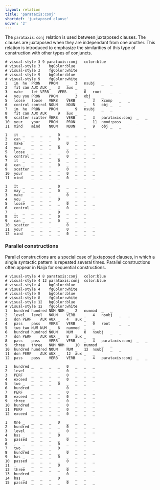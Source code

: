 ```yaml
---
layout: relation
title: 'parataxis:conj'
shortdef: 'juxtaposed clause'
udver: '2'
---
```


The `parataxis:conj` relation is used between juxtaposed clauses. The clauses are juxtaposed when they are independant from one another. This relation is introduced to emphasize the similarities of this type of construction with other types of conjuncts.

~~~ conllu
# visual-style 3 9 parataxis:conj	color:blue
# visual-style 3	bgColor:blue
# visual-style 3	fgColor:white
# visual-style 9	bgColor:blue
# visual-style 9	fgColor:white
1	im	he	PRON	PRON	_	3	nsubj	_	_
2	fit	can	AUX	AUX	_	3	aux	_	_
3	make	let	VERB	VERB	_	0	root	_	_
4	you	you	PRON	PRON	_	3	obj	_	_
5	loose	loose	VERB	VERB	_	3	xcomp	_	_
6	control	control	NOUN	NOUN	_	5	obj	_	_
7	im	he	PRON	PRON	_	9	nsubj	_	_
8	fit	can	AUX	AUX	_	9	aux	_	_
9	scatter	scatter	VERB	VERB	_	3	parataxis:conj	_	_
10	your	your	PRON	PRON	_	11	nmod:poss	_	_
11	mind	mind	NOUN	NOUN	_	9	obj	_	_

1	it	_	_	_	_	0	_	_	_
2	can	_	_	_	_	0	_	_	_
3	make	_	_	_	_	0	_	_	_
4	you	_	_	_	_	0	_	_	_
5	loose	_	_	_	_	0	_	_	_
6	control	_	_	_	_	0	_	_	_
7	it	_	_	_	_	0	_	_	_
8	can	_	_	_	_	0	_	_	_
9	scatter	_	_	_	_	0	_	_	_
10	your	_	_	_	_	0	_	_	_
11	mind	_	_	_	_	0	_	_	_

1	It	_	_	_	_	0	_	_	_
2	may	_	_	_	_	0	_	_	_
3	make	_	_	_	_	0	_	_	_
4	you	_	_	_	_	0	_	_	_
5	loose	_	_	_	_	0	_	_	_
6	control	_	_	_	_	0	_	_	_
7	.	_	_	_	_	0	_	_	_
8	It	_	_	_	_	0	_	_	_
9	can	_	_	_	_	0	_	_	_
10	scatter	_	_	_	_	0	_	_	_
11	your	_	_	_	_	0	_	_	_
12	mind	_	_	_	_	0	_	_	_
~~~

### Parallel constructions

Parallel constructions are a special case of juxtaposed clauses, in which a single syntactic pattern is repeated several times. Parallel constructions often appear in Naija for sequential constructions.

~~~ conllu
# visual-style 4 8 parataxis:conj	color:blue
# visual-style 4 12 parataxis:conj	color:blue
# visual-style 4	bgColor:blue
# visual-style 4	fgColor:white
# visual-style 8	bgColor:blue
# visual-style 8	fgColor:white
# visual-style 12	bgColor:blue
# visual-style 12	fgColor:white
1	hundred	hundred	NUM	NUM	_	2	nummod	_	_
2	level	level	NOUN	VERB	_	4	nsubj	_	_
3	don	PERF	AUX	AUX	_	4	aux	_	_
4	pass	pass	VERB	VERB	_	0	root	_	_
5	two	two	NUM	NUM	_	6	nummod	_	_
6	hundred	hundred	NOUN	NUM	_	8	nsubj	_	_
7	don	PERF	AUX	AUX	_	8	aux	_	_
8	pass	pass	VERB	VERB	_	4	parataxis:conj	_	_
9	three	three	NUM	NUM	_	10	nummod	_	_
10	hundred	hundred	NOUN	NUM	_	12	nsubj	_	_
11	don	PERF	AUX	AUX	_	12	aux	_	_
12	pass	pass	VERB	VERB	_	4	parataxis:conj	_	_

1	hundred	_	_	_	_	0	_	_	_
2	level	_	_	_	_	0	_	_	_
3	PERF	_	_	_	_	0	_	_	_
4	exceed	_	_	_	_	0	_	_	_
5	two	_	_	_	_	0	_	_	_
6	hundred	_	_	_	_	0	_	_	_
7	PERF	_	_	_	_	0	_	_	_
8	exceed	_	_	_	_	0	_	_	_
9	three	_	_	_	_	0	_	_	_
10	hundred	_	_	_	_	0	_	_	_
11	PERF	_	_	_	_	0	_	_	_
12	exceed	_	_	_	_	0	_	_	_

1	One	_	_	_	_	0	_	_	_
2	hundred	_	_	_	_	0	_	_	_
3	level	_	_	_	_	0	_	_	_
4	has	_	_	_	_	0	_	_	_
5	passed	_	_	_	_	0	_	_	_
6	,	_	_	_	_	0	_	_	_
7	two	_	_	_	_	0	_	_	_
8	hundred	_	_	_	_	0	_	_	_
9	has	_	_	_	_	0	_	_	_
10	passed	_	_	_	_	0	_	_	_
11	,	_	_	_	_	0	_	_	_
12	three	_	_	_	_	0	_	_	_
13	hundred	_	_	_	_	0	_	_	_
14	has	_	_	_	_	0	_	_	_
15	passed	_	_	_	_	0	_	_	_
~~~
